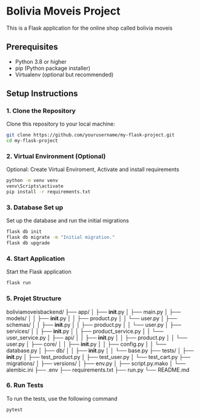 # Bolivia Moveis Project

This is a Flask application for the online shop called bolivia moveis

## Prerequisites

- Python 3.8 or higher
- pip (Python package installer)
- Virtualenv (optional but recommended)

## Setup Instructions

### 1. Clone the Repository

Clone this repository to your local machine:

```bash
git clone https://github.com/yourusername/my-flask-project.git
cd my-flask-project
```

### 2. Virtual Environment (Optional)
Optional: Create Virtual Enviroment, Activate and install requirements
```bash
python -m venv venv
venv\Scripts\activate
pip install -r requirements.txt
```

### 3. Database Set up
Set up the database and run the initial migrations
```bash
flask db init
flask db migrate -m "Initial migration."
flask db upgrade
```

### 4. Start Application
Start the Flask application
```bash
flask run
```

### 5. Projet Structure

boliviamoveisbackend/
├── app/
│   ├── __init__.py
│   ├── main.py
│   ├── models/
│   │   ├── __init__.py
│   │   ├── product.py
│   │   └── user.py
│   ├── schemas/
│   │   ├── __init__.py
│   │   ├── product.py
│   │   └── user.py
│   ├── services/
│   │   ├── __init__.py
│   │   ├── product_service.py
│   │   └── user_service.py
│   ├── api/
│   │   ├── __init__.py
│   │   ├── product.py
│   │   └── user.py
│   ├── core/
│   │   ├── __init__.py
│   │   ├── config.py
│   │   └── database.py
│   ├── db/
│   │   ├── __init__.py
│   │   └── base.py
├── tests/
│   ├── __init__.py
│   ├── test_product.py
│   ├── test_user.py
│   └── test_cart.py
├── migrations/
│   ├── versions/
│   ├── env.py
│   ├── script.py.mako
│   └── alembic.ini
├── .env
├── requirements.txt
├── run.py
└── README.md

### 6. Run Tests
To run the tests, use the following command

```bash
pytest
```